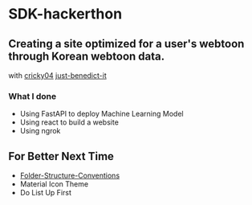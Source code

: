 # SDK-hackerthon

## Creating a site optimized for a user's webtoon through Korean webtoon data.
with [cricky04](https://github.com/cricky04/devkor_ml) [just-benedict-it](https://github.com/just-benedict-it/devkor_ml)
### What I done
- Using FastAPI to deploy Machine Learning Model
- Using react to build a website
- Using ngrok 

## For Better Next Time
- [Folder-Structure-Conventions](https://github.com/kriasoft/Folder-Structure-Conventions)
- Material Icon Theme
- Do List Up First
